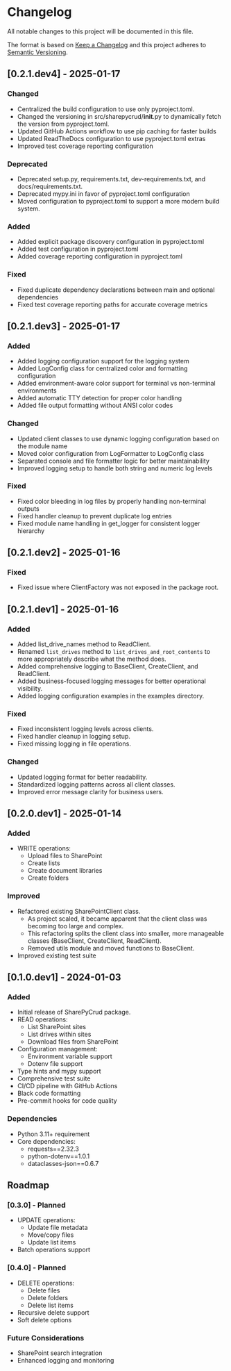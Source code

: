# Changelog

All notable changes to this project will be documented in this file.

The format is based on [Keep a Changelog](https://keepachangelog.com/en/1.0.0/) and this project adheres to [Semantic Versioning](https://semver.org/spec/v2.0.0.html).

## [0.2.1.dev4] - 2025-01-17
### Changed
- Centralized the build configuration to use only pyproject.toml.
- Changed the versioning in src/sharepycrud/__init__.py to dynamically fetch the version from pyproject.toml.
- Updated GitHub Actions workflow to use pip caching for faster builds
- Updated ReadTheDocs configuration to use pyproject.toml extras
- Improved test coverage reporting configuration

### Deprecated
- Deprecated setup.py, requirements.txt, dev-requirements.txt, and docs/requirements.txt.
- Deprecated mypy.ini in favor of pyproject.toml configuration
- Moved configuration to pyproject.toml to support a more modern build system.

### Added
- Added explicit package discovery configuration in pyproject.toml
- Added test configuration in pyproject.toml
- Added coverage reporting configuration in pyproject.toml

### Fixed
- Fixed duplicate dependency declarations between main and optional dependencies
- Fixed test coverage reporting paths for accurate coverage metrics

## [0.2.1.dev3] - 2025-01-17
### Added
- Added logging configuration support for the logging system
- Added LogConfig class for centralized color and formatting configuration
- Added environment-aware color support for terminal vs non-terminal environments
- Added automatic TTY detection for proper color handling
- Added file output formatting without ANSI color codes

### Changed
- Updated client classes to use dynamic logging configuration based on the module name
- Moved color configuration from LogFormatter to LogConfig class
- Separated console and file formatter logic for better maintainability
- Improved logging setup to handle both string and numeric log levels

### Fixed
- Fixed color bleeding in log files by properly handling non-terminal outputs
- Fixed handler cleanup to prevent duplicate log entries
- Fixed module name handling in get_logger for consistent logger hierarchy

## [0.2.1.dev2] - 2025-01-16

### Fixed
- Fixed issue where ClientFactory was not exposed in the package root.

## [0.2.1.dev1] - 2025-01-16

### Added
- Added list_drive_names method to ReadClient.
- Renamed `list_drives` method to `list_drives_and_root_contents` to more appropriately describe what the method does.
- Added comprehensive logging to BaseClient, CreateClient, and ReadClient.
- Added business-focused logging messages for better operational visibility.
- Added logging configuration examples in the examples directory.

### Fixed
- Fixed inconsistent logging levels across clients.
- Fixed handler cleanup in logging setup.
- Fixed missing logging in file operations.

### Changed
- Updated logging format for better readability.
- Standardized logging patterns across all client classes.
- Improved error message clarity for business users.



## [0.2.0.dev1] - 2025-01-14

### Added
- WRITE operations:
  - Upload files to SharePoint
  - Create lists
  - Create document libraries
  - Create folders


### Improved
- Refactored existing SharePointClient class.
  - As project scaled, it became apparent that the client class was becoming too large and complex.
  - This refactoring splits the client class into smaller, more manageable classes (BaseClient, CreateClient, ReadClient).
  - Removed utils module and moved functions to BaseClient.
- Improved existing test suite



## [0.1.0.dev1] - 2024-01-03

### Added
- Initial release of SharePyCrud package.
- READ operations:
  - List SharePoint sites
  - List drives within sites
  - Download files from SharePoint
- Configuration management:
  - Environment variable support
  - Dotenv file support
- Type hints and mypy support
- Comprehensive test suite
- CI/CD pipeline with GitHub Actions
- Black code formatting
- Pre-commit hooks for code quality



### Dependencies
- Python 3.11+ requirement
- Core dependencies:
  - requests==2.32.3
  - python-dotenv==1.0.1
  - dataclasses-json==0.6.7


## Roadmap

### [0.3.0] - Planned
- UPDATE operations:
  - Update file metadata
  - Move/copy files
  - Update list items
- Batch operations support

### [0.4.0] - Planned
- DELETE operations:
  - Delete files
  - Delete folders
  - Delete list items
- Recursive delete support
- Soft delete options

### Future Considerations
- SharePoint search integration
- Enhanced logging and monitoring
